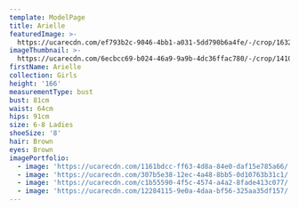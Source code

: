 ```yaml
---
template: ModelPage
title: Arielle
featuredImage: >-
  https://ucarecdn.com/ef793b2c-9046-4bb1-a031-5dd790b6a4fe/-/crop/1632x1417/0,0/-/preview/
imageThumbnail: >-
  https://ucarecdn.com/6ecbcc69-b024-46a9-9a9b-4dc36ffac780/-/crop/1410x1760/0,0/-/preview/
firstName: Arielle
collection: Girls
height: '166'
measurementType: bust
bust: 81cm
waist: 64cm
hips: 91cm
size: 6-8 Ladies
shoeSize: '8'
hair: Brown
eyes: Brown
imagePortfolio:
  - image: 'https://ucarecdn.com/1161bdcc-ff63-4d8a-84e0-daf15e785a66/'
  - image: 'https://ucarecdn.com/307b5e38-12ec-4a48-8bb5-0d10763b31c1/'
  - image: 'https://ucarecdn.com/c1b55590-4f5c-4574-a4a2-8fade413c077/'
  - image: 'https://ucarecdn.com/12284115-9e0a-4daa-bf56-325aa35df157/'
---
```


